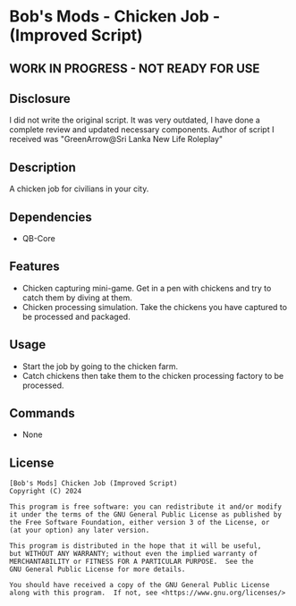 # Bob's Mods - Chicken Job - (Improved Script)

## WORK IN PROGRESS - NOT READY FOR USE

## Disclosure

I did not write the original script. It was very outdated, I have done a complete review and updated necessary components. Author of script I received was "GreenArrow@Sri Lanka New Life Roleplay"

## Description

A chicken job for civilians in your city.

## Dependencies

- QB-Core

## Features

- Chicken capturing mini-game. Get in a pen with chickens and try to catch them by diving at them.
- Chicken processing simulation. Take the chickens you have captured to be processed and packaged.

## Usage

- Start the job by going to the chicken farm.
- Catch chickens then take them to the chicken processing factory to be processed.

## Commands

- None

## License

    [Bob's Mods] Chicken Job (Improved Script)
    Copyright (C) 2024

    This program is free software: you can redistribute it and/or modify
    it under the terms of the GNU General Public License as published by
    the Free Software Foundation, either version 3 of the License, or
    (at your option) any later version.

    This program is distributed in the hope that it will be useful,
    but WITHOUT ANY WARRANTY; without even the implied warranty of
    MERCHANTABILITY or FITNESS FOR A PARTICULAR PURPOSE.  See the
    GNU General Public License for more details.

    You should have received a copy of the GNU General Public License
    along with this program.  If not, see <https://www.gnu.org/licenses/>
